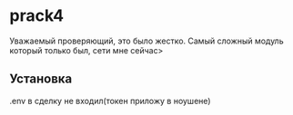 # prack4

Уважаемый проверяющий, это было жестко. Самый сложный модуль который только был, сети мне сейчас>

## Установка

.env в сделку не входил(токен приложу в ноушене)
